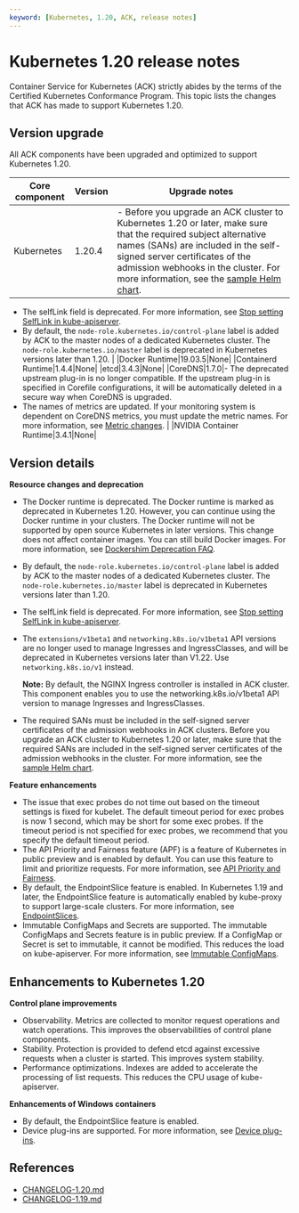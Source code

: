 ```yaml
---
keyword: [Kubernetes, 1.20, ACK, release notes]
---
```


# Kubernetes 1.20 release notes

Container Service for Kubernetes \(ACK\) strictly abides by the terms of the Certified Kubernetes Conformance Program. This topic lists the changes that ACK has made to support Kubernetes 1.20.

## Version upgrade

All ACK components have been upgraded and optimized to support Kubernetes 1.20.

|Core component|Version|Upgrade notes|
|--------------|-------|-------------|
|Kubernetes|1.20.4|-   Before you upgrade an ACK cluster to Kubernetes 1.20 or later, make sure that the required subject alternative names \(SANs\) are included in the self-signed server certificates of the admission webhooks in the cluster. For more information, see the [sample Helm chart](https://github.com/helm/helm/issues/9046#issuecomment-750892734).
-   The selfLink field is deprecated. For more information, see [Stop setting SelfLink in kube-apiserver](https://github.com/kubernetes/kubernetes/pull/94397).
-   By default, the `node-role.kubernetes.io/control-plane` label is added by ACK to the master nodes of a dedicated Kubernetes cluster. The `node-role.kubernetes.io/master` label is deprecated in Kubernetes versions later than 1.20. |
|Docker Runtime|19.03.5|None|
|Containerd Runtime|1.4.4|None|
|etcd|3.4.3|None|
|CoreDNS|1.7.0|-   The deprecated upstream plug-in is no longer compatible. If the upstream plug-in is specified in Corefile configurations, it will be automatically deleted in a secure way when CoreDNS is upgraded.
-   The names of metrics are updated. If your monitoring system is dependent on CoreDNS metrics, you must update the metric names. For more information, see [Metric changes](https://coredns.io/2020/06/15/coredns-1.7.0-release/#metric-changes). |
|NVIDIA Container Runtime|3.4.1|None|

## Version details

**Resource changes and deprecation**

-   The Docker runtime is deprecated. The Docker runtime is marked as deprecated in Kubernetes 1.20. However, you can continue using the Docker runtime in your clusters. The Docker runtime will not be supported by open source Kubernetes in later versions. This change does not affect container images. You can still build Docker images. For more information, see [Dockershim Deprecation FAQ](https://kubernetes.io/blog/2020/12/02/dockershim-faq/).
-   By default, the `node-role.kubernetes.io/control-plane` label is added by ACK to the master nodes of a dedicated Kubernetes cluster. The `node-role.kubernetes.io/master` label is deprecated in Kubernetes versions later than 1.20.
-   The selfLink field is deprecated. For more information, see [Stop setting SelfLink in kube-apiserver](https://github.com/kubernetes/kubernetes/pull/94397).
-   The `extensions/v1beta1` and `networking.k8s.io/v1beta1` API versions are no longer used to manage Ingresses and IngressClasses, and will be deprecated in Kubernetes versions later than V1.22. Use `networking.k8s.io/v1` instead.

    **Note:** By default, the NGINX Ingress controller is installed in ACK cluster. This component enables you to use the networking.k8s.io/v1beta1 API version to manage Ingresses and IngressClasses.

-   The required SANs must be included in the self-signed server certificates of the admission webhooks in ACK clusters. Before you upgrade an ACK cluster to Kubernetes 1.20 or later, make sure that the required SANs are included in the self-signed server certificates of the admission webhooks in the cluster. For more information, see the [sample Helm chart](https://github.com/helm/helm/issues/9046#issuecomment-750892734).

**Feature enhancements**

-   The issue that exec probes do not time out based on the timeout settings is fixed for kubelet. The default timeout period for exec probes is now 1 second, which may be short for some exec probes. If the timeout period is not specified for exec probes, we recommend that you specify the default timeout period.
-   The API Priority and Fairness feature \(APF\) is a feature of Kubernetes in public preview and is enabled by default. You can use this feature to limit and prioritize requests. For more information, see [API Priority and Fairness](https://kubernetes.io/docs/concepts/cluster-administration/flow-control/).
-   By default, the EndpointSlice feature is enabled. In Kubernetes 1.19 and later, the EndpointSlice feature is automatically enabled by kube-proxy to support large-scale clusters. For more information, see [EndpointSlices](https://kubernetes.io/docs/concepts/services-networking/endpoint-slices/).
-   Immutable ConfigMaps and Secrets are supported. The immutable ConfigMaps and Secrets feature is in public preview. If a ConfigMap or Secret is set to immutable, it cannot be modified. This reduces the load on kube-apiserver. For more information, see [Immutable ConfigMaps](https://kubernetes.io/docs/concepts/configuration/configmap/#configmap-immutable).

## Enhancements to Kubernetes 1.20

**Control plane improvements**

-   Observability. Metrics are collected to monitor request operations and watch operations. This improves the observabilities of control plane components.
-   Stability. Protection is provided to defend etcd against excessive requests when a cluster is started. This improves system stability.
-   Performance optimizations. Indexes are added to accelerate the processing of list requests. This reduces the CPU usage of kube-apiserver.

**Enhancements of Windows containers**

-   By default, the EndpointSlice feature is enabled.
-   Device plug-ins are supported. For more information, see [Device plug-ins](https://kubernetes.io/docs/concepts/extend-kubernetes/compute-storage-net/device-plugins/?spm=a2c4e.11153959.blogcont498185.15.3ae63614Bg2zWO).

## References

-   [CHANGELOG-1.20.md](https://github.com/kubernetes/kubernetes/blob/master/CHANGELOG/CHANGELOG-1.20.md)
-   [CHANGELOG-1.19.md](https://github.com/kubernetes/kubernetes/blob/master/CHANGELOG/CHANGELOG-1.19.md)

